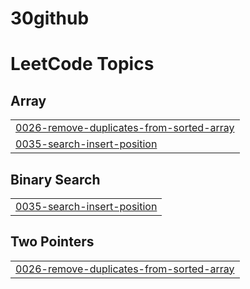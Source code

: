 # 30github
<!---LeetCode Topics Start-->
# LeetCode Topics
## Array
|  |
| ------- |
| [0026-remove-duplicates-from-sorted-array](https://github.com/shaiurbekuO/30github/tree/master/0026-remove-duplicates-from-sorted-array) |
| [0035-search-insert-position](https://github.com/shaiurbekuO/30github/tree/master/0035-search-insert-position) |
## Binary Search
|  |
| ------- |
| [0035-search-insert-position](https://github.com/shaiurbekuO/30github/tree/master/0035-search-insert-position) |
## Two Pointers
|  |
| ------- |
| [0026-remove-duplicates-from-sorted-array](https://github.com/shaiurbekuO/30github/tree/master/0026-remove-duplicates-from-sorted-array) |
<!---LeetCode Topics End-->